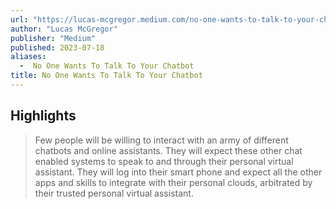 ```yaml
---
url: "https://lucas-mcgregor.medium.com/no-one-wants-to-talk-to-your-chatbot-9d8bb1a70266"
author: "Lucas McGregor"
publisher: "Medium"
published: 2023-07-18
aliases:
  -  No One Wants To Talk To Your Chatbot
title: No One Wants To Talk To Your Chatbot
---
```


## Highlights
> Few people will be willing to interact with an army of different chatbots and online assistants. They will expect these other chat enabled systems to speak to and through their personal virtual assistant. They will log into their smart phone and expect all the other apps and skills to integrate with their personal clouds, arbitrated by their trusted personal virtual assistant.

